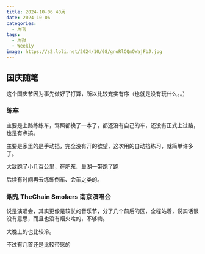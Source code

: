 ```yaml
---
title: 2024-10-06 40周
date: 2024-10-06
categories:
  - 周刊
tags:
  - 周报
  - Weekly
image: https://s2.loli.net/2024/10/08/gnoRlCQmOWajFbJ.jpg
---
```

## 国庆随笔

这个国庆节因为事先做好了打算，所以比较充实有序（也就是没有玩什么。。）

### 练车
主要是上路练练车，驾照都换了一本了，都还没有自己的车，还没有正式上过路，也是有点搞。

主要是家里的是手动挡，完全没有开的欲望，这次用的自动挡练习，就简单许多了。

大致跑了小几百公里，在肥东、巢湖一带跑了跑

后续有时间再去练练倒车、会车之类的。

### 烟鬼 TheChain Smokers 南京演唱会
说是演唱会，其实更像是较长的音乐节，分了几个前后的区，全程站着，说实话很没有意思，而且也没有烟火啥的，不够嗨。

大晚上的也比较冷。

不过有几首还是比较带感的
